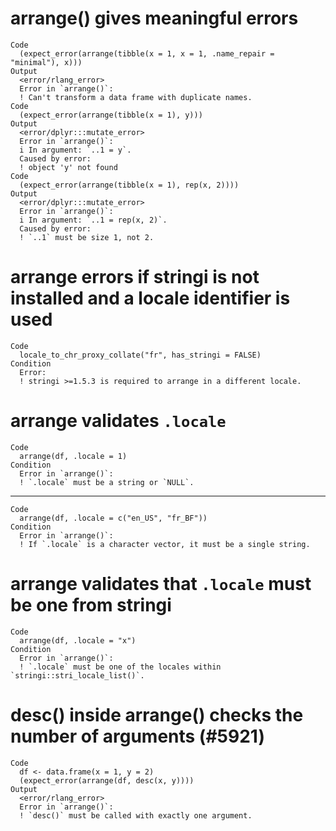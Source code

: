 # arrange() gives meaningful errors

    Code
      (expect_error(arrange(tibble(x = 1, x = 1, .name_repair = "minimal"), x)))
    Output
      <error/rlang_error>
      Error in `arrange()`:
      ! Can't transform a data frame with duplicate names.
    Code
      (expect_error(arrange(tibble(x = 1), y)))
    Output
      <error/dplyr:::mutate_error>
      Error in `arrange()`:
      i In argument: `..1 = y`.
      Caused by error:
      ! object 'y' not found
    Code
      (expect_error(arrange(tibble(x = 1), rep(x, 2))))
    Output
      <error/dplyr:::mutate_error>
      Error in `arrange()`:
      i In argument: `..1 = rep(x, 2)`.
      Caused by error:
      ! `..1` must be size 1, not 2.

# arrange errors if stringi is not installed and a locale identifier is used

    Code
      locale_to_chr_proxy_collate("fr", has_stringi = FALSE)
    Condition
      Error:
      ! stringi >=1.5.3 is required to arrange in a different locale.

# arrange validates `.locale`

    Code
      arrange(df, .locale = 1)
    Condition
      Error in `arrange()`:
      ! `.locale` must be a string or `NULL`.

---

    Code
      arrange(df, .locale = c("en_US", "fr_BF"))
    Condition
      Error in `arrange()`:
      ! If `.locale` is a character vector, it must be a single string.

# arrange validates that `.locale` must be one from stringi

    Code
      arrange(df, .locale = "x")
    Condition
      Error in `arrange()`:
      ! `.locale` must be one of the locales within `stringi::stri_locale_list()`.

# desc() inside arrange() checks the number of arguments (#5921)

    Code
      df <- data.frame(x = 1, y = 2)
      (expect_error(arrange(df, desc(x, y))))
    Output
      <error/rlang_error>
      Error in `arrange()`:
      ! `desc()` must be called with exactly one argument.


